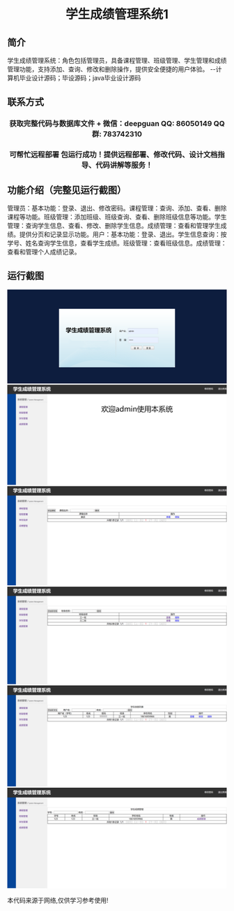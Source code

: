 <p><h1 align="center">学生成绩管理系统1</h1></p>

## 简介
学生成绩管理系统：角色包括管理员，具备课程管理、班级管理、学生管理和成绩管理功能，支持添加、查询、修改和删除操作，提供安全便捷的用户体验。    --计算机毕业设计源码；毕设源码；java毕业设计源码


## 联系方式
<p><h3 align="center">获取完整代码与数据库文件 + 微信：deepguan QQ: 86050149 QQ群: 783742310</h3></p>
<p><h3 align="center">可帮忙远程部署 包运行成功！提供远程部署、修改代码、设计文档指导、代码讲解等服务！</h3></p>

## 功能介绍（完整见运行截图）
管理员：基本功能：登录、退出、修改密码。课程管理：查询、添加、查看、删除课程等功能。班级管理：添加班级、班级查询、查看、删除班级信息等功能。学生管理：查询学生信息、查看、修改、删除学生信息。成绩管理：查看和管理学生成绩。提供分页和记录显示功能。用户：基本功能：登录、退出。学生信息查询：按学号、姓名查询学生信息，查看学生成绩。班级管理：查看班级信息。成绩管理：查看和管理个人成绩记录。


## 运行截图
![](imgs/588112-20230206225101051-245005487.png)
![](imgs/588112-20230206225105474-189827897.png)
![](imgs/588112-20230206225108980-1512577484.png)
![](imgs/588112-20230206225112314-583447909.png)
![](imgs/588112-20230206225115761-375809651.png)
![](imgs/588112-20230206225119127-10696212.png)

<p>本代码来源于网络,仅供学习参考使用!</p>
